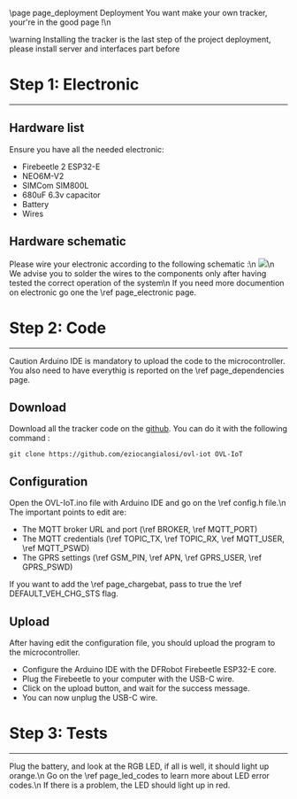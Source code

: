 \page page_deployment Deployment
You want make your own tracker, your're in the good page !\n

\warning Installing the tracker is the last step of the project deployment, please install server and interfaces part before

# Step 1: Electronic
***

## Hardware list
Ensure you have all the needed electronic:
 - Firebeetle 2 ESP32-E
 - NEO6M-V2
 - SIMCom SIM800L
 - 680uF 6.3v capacitor
 - Battery 
 - Wires

## Hardware schematic
Please wire your electronic according to the following schematic :\n
<img src="./src/media/electronic_schematic.png">\n
We advise you to solder the wires to the components only after having tested the correct operation of the system\n
If you need more documention on electronic go one the \ref page_electronic page.

# Step 2: Code
***
Caution Arduino IDE is mandatory to upload the code to the microcontroller.
You also need to have everythig is reported on the \ref page_dependencies page.

## Download
Download all the tracker code on the <a href="https://github.com/eziocangialosi/ovl-iot">github</a>. You can do it with the following command :
```
git clone https://github.com/eziocangialosi/ovl-iot OVL-IoT
```
## Configuration
Open the OVL-IoT.ino file with Arduino IDE and go on the \ref config.h file.\n
The important points to edit are:
 - The MQTT broker URL and port (\ref BROKER, \ref MQTT_PORT)
 - The MQTT credentials (\ref TOPIC_TX, \ref TOPIC_RX, \ref MQTT_USER, \ref MQTT_PSWD)
 - The GPRS settings (\ref GSM_PIN, \ref APN, \ref GPRS_USER, \ref GPRS_PSWD)

If you want to add the \ref page_chargebat, pass to true the \ref DEFAULT_VEH_CHG_STS flag.

## Upload
After having edit the configuration file, you should upload the program to the microcontroller.
- Configure the Arduino IDE with the DFRobot Firebeetle ESP32-E core.
- Plug the Firebeetle to your computer with the USB-C wire.
- Click on the upload button, and wait for the success message.
- You can now unplug the USB-C wire.

# Step 3: Tests
***
Plug the battery, and look at the RGB LED, if all is well, it should light up orange.\n
Go on the \ref page_led_codes to learn more about LED error codes.\n
If there is a problem, the LED should light up in red.
